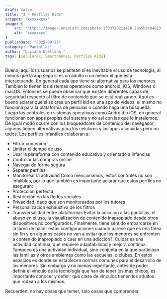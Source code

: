 ```yaml
---
draft: false
title: "3 - Perfiles Kids"
snippet: "xxxxxxxxx"
image: {
    src: "https://images.unsplash.com/photo-1593720213428-28a5b9e94613?&fit=crop&w=430&h=240",
    alt: "xxxxxxxx"
}
publishDate: "2025-09-25"
category: "Pantallas"
author: "Luciana Orellana "
tags: [Celulares, Smartphones, Perfiles Kids]
---
```

Bueno, aquí los usuarios se plantean si es inevitable el uso de tecnología, al menos que la app sepa si es un adulto o un menor el que está interactuando. En general cada app tiene su alternativa para los menores. También lo tienen los sistemas operativos como android,  iOS, Windows o macOS.
Entonces se puede observar que existen diferentes capas de seguridad respecto al filtro de contenido que se está realizando. Aquí es bueno aclarar que si se crea un perfil kid en una app de videos, el mismo no funciona para la plataforma de películas o cuando haga una búsqueda. Luego los controles en sistemas operativos como Android o iOS, en general funcionan con apps propias del sistema y no así con las que le instalemos. De igual modo ocurre con los bloqueadores de contenido del navegador, algunos tienen alternativas para los celulares y las apps asociadas pero no todos. 
Los perfiles infantiles colaboran a:
- Filtrar contenido
- Limitar el tiempo de uso
- Usar la plataforma con contenido educativo y orientado a infancias
- Controlar las compras online
- Navegar de forma segura
- Separar perfiles
- Monitorear la actividad
Como mencionamos, estos controles no son infalibles, por lo que también es importante aclarar que estos perfiles no aseguran:
- Proteccion perfecta
- Restricción en las Redes sociales
- Privacidad, dado que son monitoreados por los tutores
- Personalización exhaustiva de los filtros
- Transversalidad entre plataformas
Evitar la adicción a las pantallas, el abuso en el uso, la visualización de contenido inapropiado desde otros dispositivos no configurados.
Finalmente, tiene sentido embarcarse en la tarea de hacer estas configuraciones cuando parece que es una tarea sin fin y en algunos casos no van a evitar que los menores se enfrenten a contenido inapropiado o caer en una adicción?. 
Cuidar es una actividad continua, que requiere adaptabilidad y mejora continua. Tampoco es una actividad individual, sino conjunta en la que participan las familias y otros ambientes como las escuelas, o clubes. En estos espacios es donde se establecen normas comunes para el desarrollo de los menores. Sin embargo y no menos importante, antes de poder definir el vínculo de la tecnología que han de tener los más chicos,  es importante conocer y definir qué clase de vínculos tienen los adultos que rodean a los mismos. 

Recuerden: no hay cosas que temer, solo cosas que comprender.
